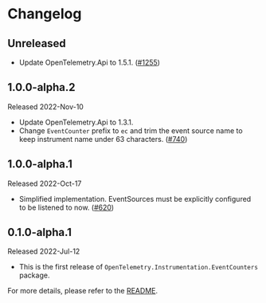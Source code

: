 # Changelog

## Unreleased

* Update OpenTelemetry.Api to 1.5.1.
  ([#1255](https://github.com/open-telemetry/opentelemetry-dotnet-contrib/pull/1255))

## 1.0.0-alpha.2

Released 2022-Nov-10

* Update OpenTelemetry.Api to 1.3.1.
* Change `EventCounter` prefix to `ec` and trim the event source name to keep
  instrument name under 63 characters.
  ([#740](https://github.com/open-telemetry/opentelemetry-dotnet-contrib/pull/740))

## 1.0.0-alpha.1

Released 2022-Oct-17

* Simplified implementation. EventSources must be explicitly configured to be
  listened to now.
  ([#620](https://github.com/open-telemetry/opentelemetry-dotnet-contrib/pull/620))

## 0.1.0-alpha.1

Released 2022-Jul-12

* This is the first release of `OpenTelemetry.Instrumentation.EventCounters` package.

For more details, please refer to the [README](README.md).
